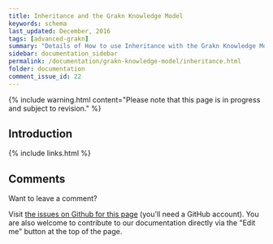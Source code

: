 ```yaml
---
title: Inheritance and the Grakn Knowledge Model
keywords: schema
last_updated: December, 2016
tags: [advanced-grakn]
summary: "Details of How to use Inheritance with the Grakn Knowledge Model"
sidebar: documentation_sidebar
permalink: /documentation/grakn-knowledge-model/inheritance.html
folder: documentation
comment_issue_id: 22
---
```


{% include warning.html content="Please note that this page is in progress and subject to revision." %}

## Introduction

{% include links.html %}

## Comments
Want to leave a comment? 


Visit <a href="https://github.com/graknlabs/docs/issues/22" target="_blank">the issues on Github for this page</a> (you'll need a GitHub account). You are also welcome to contribute to our documentation directly via the "Edit me" button at the top of the page.
